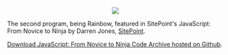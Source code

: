 <center><img src="http://img.photobucket.com/albums/v204/Angelfirenze/SitePoint%20Projects/sitepoint-logo-new_zpsxgh62ffp.png"></center>

The second program, being Rainbow, featured in SitePoint's JavaScript: From Novice to Ninja by Darren Jones, <a href="https://www.sitepoint.com/premium/books/javascript-novice-to-ninja" target="_blank">SitePoint</a>.

<a href="https://github.com/spbooks/jsninja1" target="_blank">Download JavaScript: From Novice to Ninja Code Archive hosted on Github</a>.

